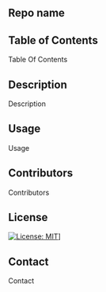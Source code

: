 

## Repo name
    
## Table of Contents
Table Of Contents

## Description
Description

## Usage
Usage

## Contributors
Contributors

## License
[![License: MIT](https://img.shields.io/badge/License-MIT-yellow.svg)](https://opensource.org/licenses/MIT)]


## Contact
Contact
    